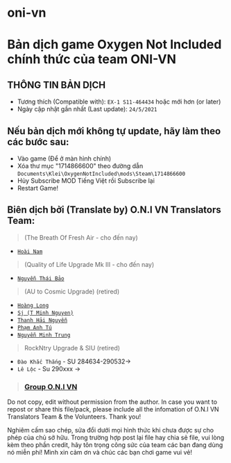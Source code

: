 # oni-vn
# Bản dịch game Oxygen Not Included chính thức của team ONI-VN

## THÔNG TIN BẢN DỊCH
- Tương thích (Compatible with): `EX-1 S11-464434` hoặc mới hơn (or later)
- Ngày cập nhật gần nhất (Last update): `24/5/2021`

## Nếu bản dịch mới không tự update, hãy làm theo các bước sau:
- Vào game (Để ở màn hình chính)
- Xóa thư mục "1714866600" theo đường dẫn `Documents\Klei\OxygenNotIncluded\mods\Steam\1714866600`
- Hủy Subscribe MOD Tiếng Việt rồi Subscribe lại
- Restart Game!

## Biên dịch bởi (Translate by) O.N.I VN Translators Team:
> (The Breath Of Fresh Air - cho đến nay)
- [`Hoài Nam`](fb.com/sant1ago.da.hanoi)

> (Quality of Life Upgrade Mk III - cho đến nay)
- [`Nguyễn Thái Bảo`](https://fb.com/chuotktpm)

> (AU to Cosmic Upgrade) (retired)
- [`Hoàng Long`](https://fb.com/pseryuu)
- [`Sj (T Minh Nguyen)`](https://fb.com/sj.dev.96)
- [`Thanh Hải Nguyễn`](https://fb.com/bluesea1112)
- [`Phạm Anh Tú`](https://fb.com/hanakihide)
- [`Nguyễn Minh Trung`](https://fb.com/satanVM)

> RockNtry Upgrade & SIU (retired)
- `Đào Khắc Thắng` - SU 284634-290532->
- `Lê Lộc` - Su 290xxx ->

> ### [Group O.N.I VN](https://fb.com/groups/VN.ONI)

Do not copy, edit without permission from the author.
In case you want to repost or share this file/pack, please include all the infomation of O.N.I VN Translators Team & the Volunteers.
Thank you!

Nghiêm cấm sao chép, sửa đổi dưới mọi hình thức khi chưa được sự cho phép của chủ sở hữu.
Trong trường hợp post lại file hay chia sẻ file, vui lòng kèm theo phần credit, hãy tôn trọng công sức của team các bạn đang dùng nó miễn phí!
Mình xin cảm ơn và chúc các bạn chơi game vui vẻ!
